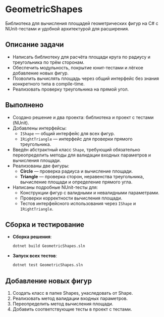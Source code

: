 # GeometricShapes

Библиотека для вычисления площадей геометрических фигур на C# с NUnit-тестами и удобной архитектурой для расширения.

## Описание задачи

- Написать библиотеку для расчёта площади круга по радиусу и треугольника по трём сторонам.
- Обеспечить модульность, покрытие юнит-тестами и лёгкое добавление новых фигур.
- Позволить вычислять площадь через общий интерфейс без знания конкретного типа в compile-time.
- Реализовать проверку треугольника на прямой угол.

## Выполнено

- Создано решение и два проекта: библиотека и проект с тестами (NUnit).
- Добавлены интерфейсы:
    - `IShape` — общий интерфейс для всех фигур.
    - `IRightTriangle` — интерфейс для проверки прямого треугольника.
- Введён абстрактный класс `Shape`, требующий обязательно переопределить методы для валидации входных параметров и вычисления площади.
- Реализованы две фигуры:
    - **Circle** — проверка радиуса и вычисление площади.
    - **Triangle** — проверка сторон, неравенства треугольника, вычисление площади и определение прямого угла.
- Написаны подробные NUnit-тесты для:
    - Конструкции фигур с валидными и невалидными параметрами.
    - Проверки корректности вычисления площади.
    - Тестов интерфейсного использования через `IShape` и `IRightTriangle`. 

## Сборка и тестирование

- **Сборка решения**:
  ```bash
  dotnet build GeometricShapes.sln
  
- **Запуск всех тестов**:
  ```bash
  dotnet test GeometricShapes.sln

## Добавление новых фигур
1. Создать класс в папке Shapes, унаследовать от Shape.
2. Реализовать метод валидации входных параметров.
3. Переопределить метод вычисления площади.
4. Добавить соответствующие тесты в проект с тестами.